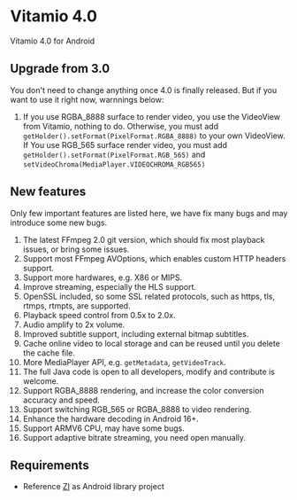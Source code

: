 Vitamio 4.0
===============

Vitamio 4.0 for Android


Upgrade from 3.0
----------------

You don't need to change anything once 4.0 is finally released. But if you want to use it right now, warnnings below:

1. If you use RGBA\_8888 surface to render video, you use the VideoView from Vitamio, nothing to do. Otherwise, you must add `getHolder().setFormat(PixelFormat.RGBA_8888)` to your own VideoView. If You use RGB\_565 surface render video, you must add `getHolder().setFormat(PixelFormat.RGB_565)` and `setVideoChroma(MediaPlayer.VIDEOCHROMA_RGB565)`



New features
------------

Only few important features are listed here, we have fix many bugs and may introduce some new bugs.

1. The latest FFmpeg 2.0 git version, which should fix most playback issues, or bring some issues.
2. Support most FFmpeg AVOptions, which enables custom HTTP headers support.
3. Support more hardwares, e.g. X86 or MIPS.
4. Improve streaming, especially the HLS support.
5. OpenSSL included, so some SSL related protocols, such as https, tls, rtmps, rtmpts, are supported.
6. Playback speed control from 0.5x to 2.0x.
7. Audio amplify to 2x volume.
8. Improved subtitle support, including external bitmap subtitles.
9. Cache online video to local storage and can be reused until you delete the cache file.
10. More MediaPlayer API, e.g. `getMetadata`, `getVideoTrack`.
11. The full Java code is open to all developers, modify and contribute is welcome.
12. Support RGBA\_8888 rendering, and increase the color conversion accuracy and speed.
13. Support switching RGB\_565 or RGBA\_8888 to video rendering.
14. Enhance the hardware decoding in Android 16+.
15. Support ARMV6 CPU, may have some bugs.
16. Support adaptive bitrate streaming, you need open manually.



Requirements
------------

* Reference [ZI](https://github.com/yixia/zi) as Android library project

